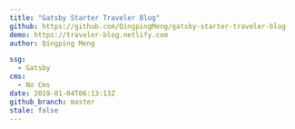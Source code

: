 ```yaml
---
title: "Gatsby Starter Traveler Blog"
github: https://github.com/QingpingMeng/gatsby-starter-traveler-blog
demo: https://traveler-blog.netlify.com
author: Qingping Meng

ssg:
  - Gatsby
cms:
  - No Cms
date: 2019-01-04T06:13:13Z
github_branch: master
stale: false
---
```

